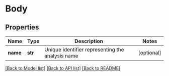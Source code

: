 # Body

## Properties
Name | Type | Description | Notes
------------ | ------------- | ------------- | -------------
**name** | **str** | Unique identifier representing the analysis name | [optional] 

[[Back to Model list]](../README.md#documentation-for-models) [[Back to API list]](../README.md#documentation-for-api-endpoints) [[Back to README]](../README.md)


